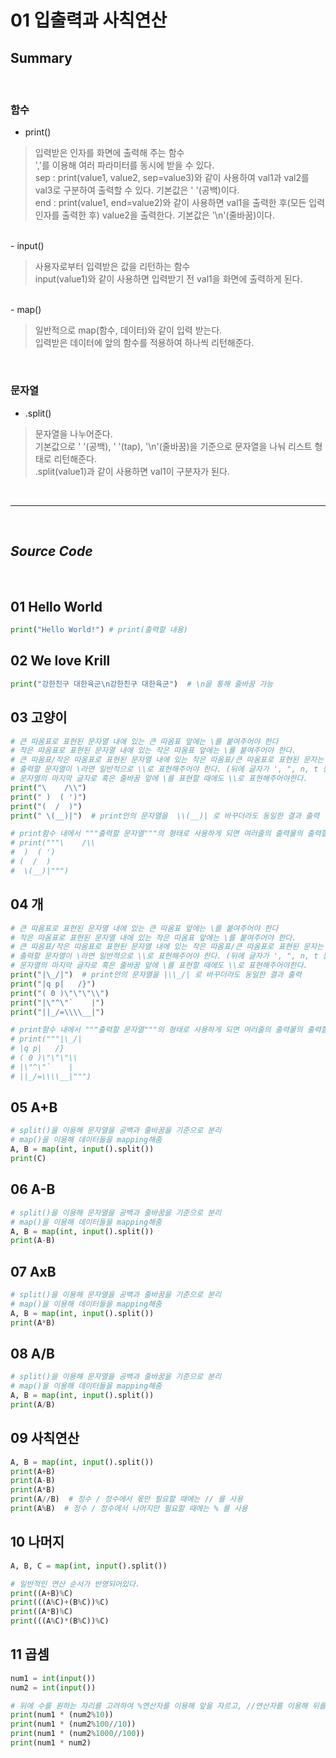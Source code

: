 
# 01 입출력과 사칙연산

## Summary

<br>

### **함수**

- print()

> 입력받은 인자를 화면에 출력해 주는 함수<br>
 ','를 이용해 여러 파라미터를 동시에 받을 수 있다.<br>
 sep : print(value1, value2, sep=value3)와 같이 사용하여 val1과 val2를 val3로 구분하여 출력할 수 있다. 기본값은 ' '(공백)이다.<br>
 end : print(value1, end=value2)와 같이 사용하면 val1을 출력한 후(모든 입력 인자를 출력한 후) value2을 출력한다. 기본값은 '\n'(줄바꿈)이다.<br>

<br>
- input()

> 사용자로부터 입력받은 값을 리턴하는 함수<br>
 input(value1)와 같이 사용하면 입력받기 전 val1을 화면에 출력하게 된다.<br>

<br>
- map()

> 일반적으로 map(함수, 데이터)와 같이 입력 받는다.<br>
 입력받은 데이터에 앞의 함수를 적용하여 하나씩 리턴해준다.<br>

<br>

### **문자열**

- .split()

> 문자열을 나누어준다.<br>
 기본값으로 ' '(공백), '    '(tap), '\n'(줄바꿈)을 기준으로 문자열을 나눠 리스트 형태로 리턴해준다.<br>
 .split(value1)과 같이 사용하면 val1이 구분자가 된다.<br>

<br>

---

<br>

## ***Source Code***

<br>

## 01 Hello World

```python
print("Hello World!") # print(출력할 내용)
```

## 02 We love Krill

```python
print("강한친구 대한육군\n강한친구 대한육군")  # \n을 통해 줄바꿈 가능
```

## 03 고양이

```python
# 큰 따옴표로 표현된 문자열 내에 있는 큰 따옴표 앞에는 \를 붙여주어야 한다
# 작은 따옴표로 표현된 문자열 내에 있는 작은 따옴표 앞에는 \를 붙여주어야 한다.
# 큰 따옴표/작은 따옴표로 표현된 문자열 내에 있는 작은 따옴표/큰 따옴표로 표현된 문자는 그냥 출력된다.
# 출력할 문자열이 \라면 일반적으로 \\로 표현해주어야 한다. (뒤에 글자가 ', ", n, t 등의 표현일 수 있기때문에)
# 문자열의 마지막 글자로 혹은 줄바꿈 앞에 \를 표현할 때에도 \\로 표현해주어야한다.
print("\    /\\")
print(" )  ( ')")
print("(  /  )")
print(" \(__)|")  # print안의 문자열을  \\(__)| 로 바꾸더라도 동일한 결과 출력

# print함수 내에서 """출력할 문자열"""의 형태로 사용하게 되면 여러줄의 출력물의 출력할 수 있다.
# print("""\    /\\
#  )  ( ')
# (  /  )
#  \(__)|""")
```

## 04 개

```python
# 큰 따옴표로 표현된 문자열 내에 있는 큰 따옴표 앞에는 \를 붙여주어야 한다
# 작은 따옴표로 표현된 문자열 내에 있는 작은 따옴표 앞에는 \를 붙여주어야 한다.
# 큰 따옴표/작은 따옴표로 표현된 문자열 내에 있는 작은 따옴표/큰 따옴표로 표현된 문자는 그냥 출력된다.
# 출력할 문자열이 \라면 일반적으로 \\로 표현해주어야 한다. (뒤에 글자가 ', ", n, t 등의 표현일 수 있기때문에)
# 문자열의 마지막 글자로 혹은 줄바꿈 앞에 \를 표현할 때에도 \\로 표현해주어야한다.
print("|\_/|")  # print안의 문자열을 |\\_/| 로 바꾸더라도 동일한 결과 출력
print("|q p|   /}")
print("( 0 )\"\"\"\\")
print("|\"^\"`    |")
print("||_/=\\\\__|")

# print함수 내에서 """출력할 문자열"""의 형태로 사용하게 되면 여러줄의 출력물의 출력할 수 있다.
# print("""|\_/|
# |q p|   /}
# ( 0 )\"\"\"\\
# |\"^\"`    |
# ||_/=\\\\__|""")
```

## 05 A+B

```python
# split()을 이용해 문자열을 공백과 줄바꿈을 기준으로 분리
# map()을 이용해 데이터들을 mapping해줌
A, B = map(int, input().split())
print(C)
```

## 06 A-B

```python
# split()을 이용해 문자열을 공백과 줄바꿈을 기준으로 분리
# map()을 이용해 데이터들을 mapping해줌
A, B = map(int, input().split())
print(A-B)
```

## 07 AxB

```python
# split()을 이용해 문자열을 공백과 줄바꿈을 기준으로 분리
# map()을 이용해 데이터들을 mapping해줌
A, B = map(int, input().split())
print(A*B)
```

## 08 A/B

```python
# split()을 이용해 문자열을 공백과 줄바꿈을 기준으로 분리
# map()을 이용해 데이터들을 mapping해줌
A, B = map(int, input().split())
print(A/B)
```

## 09 사칙연산

```python
A, B = map(int, input().split())
print(A+B)
print(A-B)
print(A*B)
print(A//B)  # 정수 / 정수에서 몫만 필요할 때에는 // 를 사용
print(A%B)  # 정수 / 정수에서 나머지만 필요할 때에는 % 를 사용
```

## 10 나머지

```python
A, B, C = map(int, input().split())

# 일반적인 연산 순서가 반영되어있다.
print((A+B)%C)
print(((A%C)+(B%C))%C)
print((A*B)%C)
print(((A%C)*(B%C))%C)
```

## 11 곱셈

```python
num1 = int(input())
num2 = int(input())

# 뒤에 수를 원하는 자리를 고려하여 %연산자를 이용해 앞을 자르고, //연산자를 이용해 뒤를 잘라주었다.
print(num1 * (num2%10))
print(num1 * (num2%100//10))
print(num1 * (num2%1000//100))
print(num1 * num2)
```